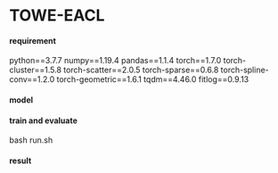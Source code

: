 # TOWE-EACL

#### requirement
python==3.7.7
numpy==1.19.4
pandas==1.1.4
torch==1.7.0
torch-cluster==1.5.8
torch-scatter==2.0.5
torch-sparse==0.6.8
torch-spline-conv==1.2.0
torch-geometric==1.6.1
tqdm==4.46.0
fitlog==0.9.13


#### model


#### train and evaluate

bash run.sh

#### result